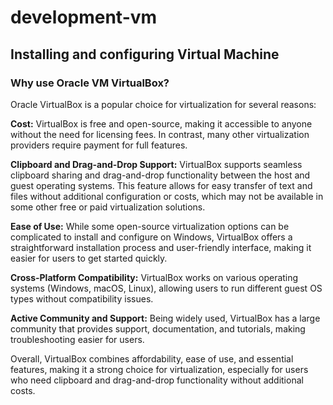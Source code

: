 # development-vm

## Installing and configuring Virtual Machine

### Why use Oracle VM VirtualBox?

Oracle VirtualBox is a popular choice for virtualization for several reasons:

**Cost:** VirtualBox is free and open-source, making it accessible to anyone without the need for licensing fees. In contrast, many other virtualization providers require payment for full features.

**Clipboard and Drag-and-Drop Support:** VirtualBox supports seamless clipboard sharing and drag-and-drop functionality between the host and guest operating systems. This feature allows for easy transfer of text and files without additional configuration or costs, which may not be available in some other free or paid virtualization solutions.

**Ease of Use:** While some open-source virtualization options can be complicated to install and configure on Windows, VirtualBox offers a straightforward installation process and user-friendly interface, making it easier for users to get started quickly.

**Cross-Platform Compatibility:** VirtualBox works on various operating systems (Windows, macOS, Linux), allowing users to run different guest OS types without compatibility issues.

**Active Community and Support:** Being widely used, VirtualBox has a large community that provides support, documentation, and tutorials, making troubleshooting easier for users.

Overall, VirtualBox combines affordability, ease of use, and essential features, making it a strong choice for virtualization, especially for users who need clipboard and drag-and-drop functionality without additional costs.